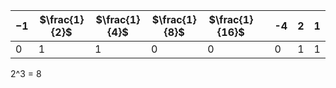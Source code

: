$-1$|$\frac{1}{2}$|$\frac{1}{4}$|$\frac{1}{8}$|$\frac{1}{16}$|   |-4|2|1
---|---|---|---|---|---|---|---|---
0|1|1|0|0|   |0|1|1
2^3 = 8

